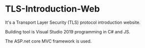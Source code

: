 # TLS-Introduction-Web

It's a Transport Layer Security (TLS) protocol introduction website.

Building tool is Visual Studio 2019 programming in C# and JS. 

The ASP.net core MVC framework is used.
